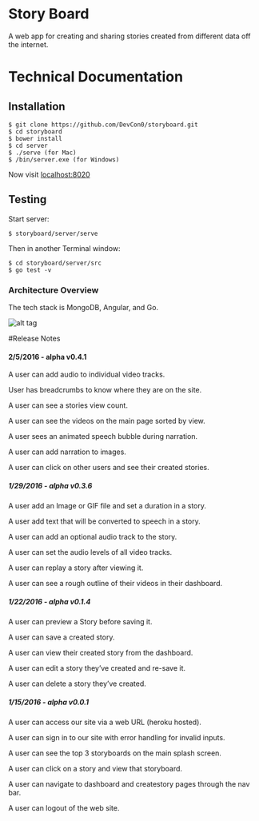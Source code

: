 # Story Board
A web app for creating and sharing stories created from different data off the internet.

# Technical Documentation

## Installation

```
$ git clone https://github.com/DevCon0/storyboard.git
$ cd storyboard
$ bower install
$ cd server
$ ./serve (for Mac)
$ /bin/server.exe (for Windows)
```

Now visit [localhost:8020](http://localhost:8020/)

## Testing  

Start server:  
```
$ storyboard/server/serve
```

Then in another Terminal window:  
```
$ cd storyboard/server/src
$ go test -v
```

### Architecture Overview

The tech stack is MongoDB, Angular, and Go.

![alt tag](http://s18.postimg.org/st43pwo7d/MAG.jpg)

#Release Notes
#### 2/5/2016 - alpha v0.4.1
A user can add audio to individual video tracks.

User has breadcrumbs to know where they are on the site.

A user can see a stories view count.

A user can see the videos on the main page sorted by view.

A user sees an animated speech bubble during narration.

A user can add narration to images.

A user can click on other users and see their created stories.


##### 1/29/2016 - alpha v0.3.6
A user add an Image or GIF file and set a duration in a story.

A user add text that will be converted to speech in a story.

A user can add an optional audio track to the story.

A user can set the audio levels of all video tracks.

A user can replay a story after viewing it.

A user can see a rough outline of their videos in their dashboard.


##### 1/22/2016 - alpha v0.1.4
A user can preview a Story before saving it.

A user can save a created story.

A user can view their created story from the dashboard.

A user can edit a story they’ve created and re-save it.

A user can delete a story they’ve created.


##### 1/15/2016 - alpha v0.0.1

A user can access our site via a web URL (heroku hosted).

A user can sign in to our site with error handling for invalid inputs.

A user can see the top 3 storyboards on the main splash screen.

A user can click on a story and view that storyboard.

A user can navigate to dashboard and createstory pages through the nav bar.

A user can logout of the web site.
